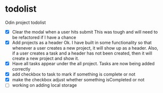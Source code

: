# todolist
Odin project todolist

- [x] Clear the modal when a user hits submit
This was tough and will need to be refactored if I have a chance
- [x] Add projects as a header
Ok. I have built in some functionality so that whenever a user creates a new project, it will show up as a header.  Also, if a user creates a task and a header has not been created, then it will create a new project and show it.
- [x] Have all tasks appear under the all project.
Tasks are now being added correctly
- [x] add checkbox to task to mark if something is complete or not
- [x] make the checkbox adjust whether something isCompleted or not
- [ ] working on adding local storage